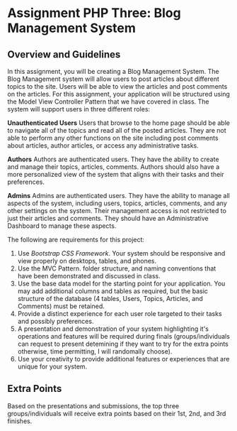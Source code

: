 # Assignment PHP Three: Blog Management System

## Overview and Guidelines

In this assignment, you will be creating a Blog Management System.  The Blog Management system will allow users to post articles about different topics to the site.  Users will be able to view the articles and post comments on the articles.  For this assignment, your application will be structured using the Model View Controller Pattern that we have covered in class.  The system will support users in three different roles:

**Unauthenticated Users** Users that browse to the home page should be able to navigate all of the topics and read all of the posted articles.  They are not able to perform any other functions on the site including post comments about articles, author articles, or access any administrative tasks.

**Authors** Authors are authenticated users.  They have the ability to create and manage their topics, articles, comments.  Authors should also have a more personalized view of the system that aligns with their tasks and their preferences.

**Admins** Admins are authenticated users. They have the ability to manage all aspects of the system, including users, topics, articles, comments, and any other settings on the system.  Their management access is not restricted to just their articles and comments.  They should have an Administrative Dashboard to manage these aspects.

The following are requirements for this project:

1. Use *Bootstrap CSS Framework*.  Your system should be responsive and view properly on desktops, tables, and phones.
2. Use the MVC Pattern. folder structure, and naming conventions that have been demonstrated and discussed in class.
3. Use the base data model for the starting point for your application.  You may add additional columns and tables as required, but the basic structure of the database (4 tables, Users, Topics, Articles, and Comments) must be retained.
4. Provide a distinct experience for each user role targeted to their tasks and possibly preferences.
5. A presentation and demonstration of your system highlighting it's operations and features will be required during finals (groups/individuals can request to present detemining if they want to try for the extra points otherwise, time permitting, I will randomally choose).
6. Use your creativity to provide additional features or experiences that are unique for your system.



## Extra Points

Based on the presentations and submissions, the top three groups/individuals will receive extra points based on their 1st, 2nd, and 3rd finishes.
